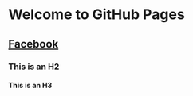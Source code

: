 # Welcome to GitHub Pages

## [Facebook](https://www.facebook.com/chen.han.3597)

### This is an H2

#### This is an H3
